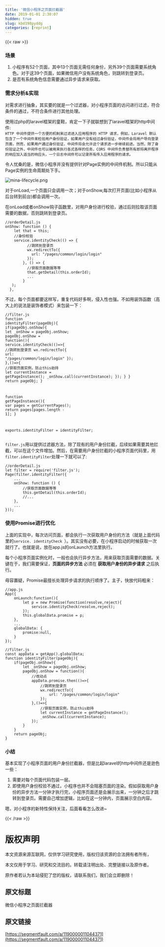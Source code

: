 ```yaml
---
title: '微信小程序之页面拦截器' 
date: 2019-01-01 2:30:07
hidden: true
slug: kbd198pyddg
categories: [reprint]
---
```


{{< raw >}}

                    
<h3 id="articleHeader0">场景</h3>
<ol>
<li>小程序有52个页面，其中13个页面无需任何身份，另外39个页面需要系统角色。对于这39个页面，如果微信用户没有系统角色，则跳转到登录页。</li>
<li>是否有系统角色信息需要通过异步请求来获取。</li>
</ol>
<h3 id="articleHeader1">需求分析&amp;实现</h3>
<p>对需求进行抽象，其实要的就是一个过滤器，对小程序页面的访问进行过滤，符合条件的通过，不符合条件进行其他处理。</p>
<p>使用过php的laravel框架的童鞋，肯定一下子就联想到了laravel框架的http中间件:<br><code>HTTP 中间件提供一个方便的机制来过滤进入应用程序的 HTTP 请求，例如，Laravel 默认包含了一个中间件来检验用户身份验证，如果用户没有经过身份验证，中间件会将用户导向登录页面，然而，如果用户通过身份验证，中间件将会允许这个请求进一步继续前进。当然，除了身份验证之外，中间件也可以被用来执行各式各样的任务，CORS 中间件负责替所有即将离开程序的响应加入适当的响应头，一个日志中间件可以记录所有传入应用程序的请求。</code></p>
<p>令人忧桑的是，微信小程序并没有提供针对Page实例的中间件机制。所以只能从Page实例的生命周期处下手。</p>
<p><span class="img-wrap"><img data-src="/img/remote/1460000011044376" src="https://static.alili.tech/img/remote/1460000011044376" alt="mina-lifecycle.png" title="mina-lifecycle.png" style="cursor: pointer; display: inline;"></span></p>
<p>对于onLoad,一个页面只会调用一次；对于onShow,每次打开页面(比如小程序从后台转到前台)都会调用一次。</p>
<p>在onLoad或者onShow钩子函数里，对用户身份进行校验，通过后则拉取该页面需要的数据，否则跳转到登录页。</p>
<div class="widget-codetool" style="display:none;">
      <div class="widget-codetool--inner">
      <span class="selectCode code-tool" data-toggle="tooltip" data-placement="top" title="" data-original-title="全选"></span>
      <span type="button" class="copyCode code-tool" data-toggle="tooltip" data-placement="top" data-clipboard-text="//orderDetail.js
onShow: function () {
    let that = this;
    //身份校验
    service.identityCheck(() => {
          //跳转到登录页
          wx.redirectTo({
            url: &quot;/pages/common/login/login&quot;
          });
        }, () => {    
          //获取页面数据等等      
          that.getDetail(this.orderId);
          ...
        }
   );
  }," title="" data-original-title="复制"></span>
      <span type="button" class="saveToNote code-tool" data-toggle="tooltip" data-placement="top" title="" data-original-title="放进笔记"></span>
      </div>
      </div><pre class="hljs typescript"><code><span class="hljs-comment">//orderDetail.js</span>
onShow: <span class="hljs-function"><span class="hljs-keyword">function</span> (<span class="hljs-params"></span>) </span>{
    <span class="hljs-keyword">let</span> that = <span class="hljs-keyword">this</span>;
    <span class="hljs-comment">//身份校验</span>
    service.identityCheck(<span class="hljs-function"><span class="hljs-params">()</span> =&gt;</span> {
          <span class="hljs-comment">//跳转到登录页</span>
          wx.redirectTo({
            url: <span class="hljs-string">"/pages/common/login/login"</span>
          });
        }, <span class="hljs-function"><span class="hljs-params">()</span> =&gt;</span> {    
          <span class="hljs-comment">//获取页面数据等等      </span>
          that.getDetail(<span class="hljs-keyword">this</span>.orderId);
          ...
        }
   );
  },</code></pre>
<p>不过，每个页面都要这样写，重复代码好多啊，侵入性也强。不如用装饰函数（高大上的说法是装饰者模式）来包装一下：</p>
<div class="widget-codetool" style="display:none;">
      <div class="widget-codetool--inner">
      <span class="selectCode code-tool" data-toggle="tooltip" data-placement="top" title="" data-original-title="全选"></span>
      <span type="button" class="copyCode code-tool" data-toggle="tooltip" data-placement="top" data-clipboard-text="//filter.js
function identityFilter(pageObj){
    if(pageObj.onShow){
        let _onShow = pageObj.onShow;
        pageObj.onShow = function(){
            service.identityCheck(()=>{
                //跳转到登录页
                wx.redirectTo({
                    url: &quot;/pages/common/login/login&quot;
                });
            },()=>{
                //获取页面实例，防止this劫持
                let currentInstance = getPageInstance();
                _onShow.call(currentInstance);
            });
        }
    }
    return pageObj;
}

function getPageInstance(){
    var pages = getCurrentPages();
    return  pages[pages.length - 1];
}

exports.identityFilter = identityFilter;
" title="" data-original-title="复制"></span>
      <span type="button" class="saveToNote code-tool" data-toggle="tooltip" data-placement="top" title="" data-original-title="放进笔记"></span>
      </div>
      </div><pre class="hljs javascript"><code><span class="hljs-comment">//filter.js</span>
<span class="hljs-function"><span class="hljs-keyword">function</span> <span class="hljs-title">identityFilter</span>(<span class="hljs-params">pageObj</span>)</span>{
    <span class="hljs-keyword">if</span>(pageObj.onShow){
        <span class="hljs-keyword">let</span> _onShow = pageObj.onShow;
        pageObj.onShow = <span class="hljs-function"><span class="hljs-keyword">function</span>(<span class="hljs-params"></span>)</span>{
            service.identityCheck(<span class="hljs-function"><span class="hljs-params">()</span>=&gt;</span>{
                <span class="hljs-comment">//跳转到登录页</span>
                wx.redirectTo({
                    <span class="hljs-attr">url</span>: <span class="hljs-string">"/pages/common/login/login"</span>
                });
            },()=&gt;{
                <span class="hljs-comment">//获取页面实例，防止this劫持</span>
                <span class="hljs-keyword">let</span> currentInstance = getPageInstance();
                _onShow.call(currentInstance);
            });
        }
    }
    <span class="hljs-keyword">return</span> pageObj;
}

<span class="hljs-function"><span class="hljs-keyword">function</span> <span class="hljs-title">getPageInstance</span>(<span class="hljs-params"></span>)</span>{
    <span class="hljs-keyword">var</span> pages = getCurrentPages();
    <span class="hljs-keyword">return</span>  pages[pages.length - <span class="hljs-number">1</span>];
}

exports.identityFilter = identityFilter;
</code></pre>
<p><code>filter.js</code>用以提供过滤器方法，除了现有的用户身份拦截，后续如果需要其他拦截，可以在这个文件增加。然后，在需要用户身份拦截的小程序页面代码里，用<code>filter.identityFilter</code>处理一下就可以了:</p>
<div class="widget-codetool" style="display:none;">
      <div class="widget-codetool--inner">
      <span class="selectCode code-tool" data-toggle="tooltip" data-placement="top" title="" data-original-title="全选"></span>
      <span type="button" class="copyCode code-tool" data-toggle="tooltip" data-placement="top" data-clipboard-text="//orderDetail.js
let filter = require('filter.js');
Page(filter.identityFilter({
    ...
    onShow: function () {
        //获取页面数据等等
        this.getDetail(this.orderId);
        //...
    },
    ...
}));" title="" data-original-title="复制"></span>
      <span type="button" class="saveToNote code-tool" data-toggle="tooltip" data-placement="top" title="" data-original-title="放进笔记"></span>
      </div>
      </div><pre class="hljs javascript"><code><span class="hljs-comment">//orderDetail.js</span>
<span class="hljs-keyword">let</span> filter = <span class="hljs-built_in">require</span>(<span class="hljs-string">'filter.js'</span>);
Page(filter.identityFilter({
    ...
    onShow: <span class="hljs-function"><span class="hljs-keyword">function</span> (<span class="hljs-params"></span>) </span>{
        <span class="hljs-comment">//获取页面数据等等</span>
        <span class="hljs-keyword">this</span>.getDetail(<span class="hljs-keyword">this</span>.orderId);
        <span class="hljs-comment">//...</span>
    },
    ...
}));</code></pre>
<h3 id="articleHeader2">使用Promise进行优化</h3>
<p>上面的实现中，每次访问页面，都会执行一次获取用户身份的方法（就是上面代码里的<code>service. identityCheck </code>）。其实没有必要，在小程序启动的时候获取一次就行了。也就是说，放在app.js的onLaunch方法里执行。</p>
<p>每个小程序页面实例化时，一般也会执行异步方法，用来获取页面需要的数据。关键在于，我们需要保证，<strong>页面的异步方法</strong> 必须在 <strong>获取用户身份的异步请求</strong> 之后执行。</p>
<p>毋容置疑，Promise最擅长处理异步请求的执行顺序了。主子，快放代码粗来：</p>
<div class="widget-codetool" style="display:none;">
      <div class="widget-codetool--inner">
      <span class="selectCode code-tool" data-toggle="tooltip" data-placement="top" title="" data-original-title="全选"></span>
      <span type="button" class="copyCode code-tool" data-toggle="tooltip" data-placement="top" data-clipboard-text="//app.js
App({
    onLaunch:function(){
        let p = new Promise(function(resolve,reject){
            service.identityCheck(resolve,reject);
        });
        this.globalData.promise = p; 
    },
    ...
    globalData: {
        promise:null,
    }   
});" title="" data-original-title="复制"></span>
      <span type="button" class="saveToNote code-tool" data-toggle="tooltip" data-placement="top" title="" data-original-title="放进笔记"></span>
      </div>
      </div><pre class="hljs javascript"><code><span class="hljs-comment">//app.js</span>
App({
    <span class="hljs-attr">onLaunch</span>:<span class="hljs-function"><span class="hljs-keyword">function</span>(<span class="hljs-params"></span>)</span>{
        <span class="hljs-keyword">let</span> p = <span class="hljs-keyword">new</span> <span class="hljs-built_in">Promise</span>(<span class="hljs-function"><span class="hljs-keyword">function</span>(<span class="hljs-params">resolve,reject</span>)</span>{
            service.identityCheck(resolve,reject);
        });
        <span class="hljs-keyword">this</span>.globalData.promise = p; 
    },
    ...
    globalData: {
        <span class="hljs-attr">promise</span>:<span class="hljs-literal">null</span>,
    }   
});</code></pre>
<div class="widget-codetool" style="display:none;">
      <div class="widget-codetool--inner">
      <span class="selectCode code-tool" data-toggle="tooltip" data-placement="top" title="" data-original-title="全选"></span>
      <span type="button" class="copyCode code-tool" data-toggle="tooltip" data-placement="top" data-clipboard-text="//filter.js
const appData = getApp().globalData;
function identityFilter(pageObj){
    if(pageObj.onShow){
        let _onShow = pageObj.onShow;
        pageObj.onShow = function(){
            //改动点
            appData.promise.then(()=>{
                //跳转到登录页
                wx.redirectTo({
                    url: &quot;/pages/common/login/login&quot;
                });
            },()=>{
                //获取页面实例，防止this劫持
                let currentInstance = getPageInstance();
                _onShow.call(currentInstance);
            });
        }
    }
    return pageObj;
}" title="" data-original-title="复制"></span>
      <span type="button" class="saveToNote code-tool" data-toggle="tooltip" data-placement="top" title="" data-original-title="放进笔记"></span>
      </div>
      </div><pre class="hljs javascript"><code><span class="hljs-comment">//filter.js</span>
<span class="hljs-keyword">const</span> appData = getApp().globalData;
<span class="hljs-function"><span class="hljs-keyword">function</span> <span class="hljs-title">identityFilter</span>(<span class="hljs-params">pageObj</span>)</span>{
    <span class="hljs-keyword">if</span>(pageObj.onShow){
        <span class="hljs-keyword">let</span> _onShow = pageObj.onShow;
        pageObj.onShow = <span class="hljs-function"><span class="hljs-keyword">function</span>(<span class="hljs-params"></span>)</span>{
            <span class="hljs-comment">//改动点</span>
            appData.promise.then(<span class="hljs-function"><span class="hljs-params">()</span>=&gt;</span>{
                <span class="hljs-comment">//跳转到登录页</span>
                wx.redirectTo({
                    <span class="hljs-attr">url</span>: <span class="hljs-string">"/pages/common/login/login"</span>
                });
            },()=&gt;{
                <span class="hljs-comment">//获取页面实例，防止this劫持</span>
                <span class="hljs-keyword">let</span> currentInstance = getPageInstance();
                _onShow.call(currentInstance);
            });
        }
    }
    <span class="hljs-keyword">return</span> pageObj;
}</code></pre>
<h3 id="articleHeader3">小结</h3>
<p>基本实现了小程序页面的用户身份拦截器，但是比起laravel的http中间件还是逊色一些：</p>
<ol>
<li>需要对每个页面代码包装一层。</li>
<li>即使用户身份校验不通过，小程序也并不会阻塞页面的渲染。假如获取用户身份的异步方法一分钟才执行完，小程序页面还是会展示出来，一分钟之后才跳转到登录页。需要自己增加逻辑，比如在这一分钟内，页面展示空白内容。</li>
</ol>
<p>嗯，对小程序的新特性保持关注，后面看看怎么改进~</p>

                
{{< /raw >}}

# 版权声明
本文资源来源互联网，仅供学习研究使用，版权归该资源的合法拥有者所有，

本文仅用于学习、研究和交流目的。转载请注明出处、完整链接以及原作者。

原作者若认为本站侵犯了您的版权，请联系我们，我们会立即删除！

## 原文标题
微信小程序之页面拦截器

## 原文链接
[https://segmentfault.com/a/1190000011044371](https://segmentfault.com/a/1190000011044371)

